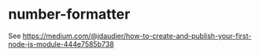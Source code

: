 # number-formatter

See https://medium.com/@jdaudier/how-to-create-and-publish-your-first-node-js-module-444e7585b738

